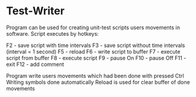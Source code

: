 # Test-Writer
Program can be used for creating unit-test scripts users movements in software.
Script executes by hotkeys:

 F2 - save script with time intervals
 F3 - save script without time intervals (interval = 1 second)
 F5 - reload
 F6 - write script to buffer
 F7 - execute script from buffer
 F8 - execute script
 F9 - pause On
 F10 - pause Off
 F11 - exit
 F12 - add comment
 
 Program write users movements which had been done with pressed Ctrl
 Writing symbols done automatically
 Reload is used for clear buffer of done movements
